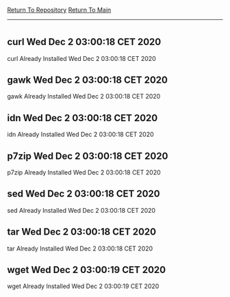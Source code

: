 [Return To Repository](https://github.com/bast69/piholeparser/)
[Return To Main](https://github.com/bast69/piholeparser/blob/master/RecentRunLogs/Mainlog.md)
____________________________________
# 
## curl Wed Dec  2 03:00:18 CET 2020
curl Already Installed Wed Dec  2 03:00:18 CET 2020
## gawk Wed Dec  2 03:00:18 CET 2020
gawk Already Installed Wed Dec  2 03:00:18 CET 2020
## idn Wed Dec  2 03:00:18 CET 2020
idn Already Installed Wed Dec  2 03:00:18 CET 2020
## p7zip Wed Dec  2 03:00:18 CET 2020
p7zip Already Installed Wed Dec  2 03:00:18 CET 2020
## sed Wed Dec  2 03:00:18 CET 2020
sed Already Installed Wed Dec  2 03:00:18 CET 2020
## tar Wed Dec  2 03:00:18 CET 2020
tar Already Installed Wed Dec  2 03:00:18 CET 2020
## wget Wed Dec  2 03:00:19 CET 2020
wget Already Installed Wed Dec  2 03:00:19 CET 2020
